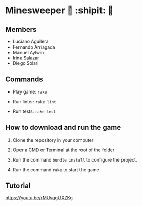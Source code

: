 # Minesweeper 🐙 :shipit: 🍙

## Members
- Luciano Aguilera
- Fernando Arriagada
- Manuel Aylwin
- Irina Salazar
- Diego Solari


## Commands
- Play game: `rake`

- Run linter: `rake lint`

- Run tests: `rake test`


## How to download and run the game
1. Clone the repository in your computer

2.  Oper a CMD or Terminal at the root of the folder 

3.  Run the command `bundle install` to configure the project.

4.  Run the command `rake` to start the game


## Tutorial
https://youtu.be/rMUvqgUXZKg
